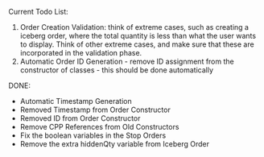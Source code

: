Current Todo List:
1. Order Creation Validation: think of extreme cases, such as creating a iceberg order, where the total quantity is less than what the user wants to display. Think of other extreme cases, and make sure that these are incorporated in the validation phase.
2. Automatic Order ID Generation - remove ID assignment from the constructor of classes - this should be done automatically 

DONE:
- Automatic Timestamp Generation
- Removed Timestamp from Order Constructor
- Removed ID from Order Constructor
- Remove CPP References from Old Constructors
- Fix the boolean variables in the Stop Orders
- Remove the extra hiddenQty variable from Iceberg Order

